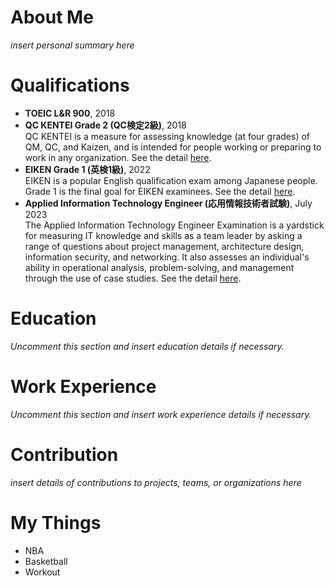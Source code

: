 # About Me

*insert personal summary here*

# Qualifications

- **TOEIC L&R 900**, 2018
- **QC KENTEI Grade 2 (QC検定2級)**, 2018\
    QC KENTEI is a measure for assessing knowledge (at four grades) of QM, QC, and Kaizen, and is intended for people working or preparing to work in any organization. See the detail [here](https://www.jsa.or.jp/en/en_about09/#:~:text=JSA%20administers%20%E2%80%9CQC%20KENTEI%20(Quality,and%20Quality%20Control%20Examination)%E2%80%9D "qcのリンク").
- **EIKEN Grade 1 (英検1級)**, 2022\
    EIKEN is a popular English qualification exam among Japanese people. Grade 1 is the final goal for EIKEN examinees. See the detail [here](https://www.eiken.or.jp/eiken/en/grades/grade_1/).
- **Applied Information Technology Engineer (応用情報技術者試験)**, July 2023\
    The Applied Information Technology Engineer Examination is a yardstick for measuring IT knowledge and skills as a team leader by asking a range of questions about project management, architecture design, information security, and networking. It also assesses an individual's ability in operational analysis, problem-solving, and management through the use of case studies. See the detail [here](https://itpec.org/about/itpec-common-exam.html).

# Education

*Uncomment this section and insert education details if necessary.*

<!-- 
- **B.A in System**, Maebashi Institute of Technology, Japan, 2016
- **M.A in _______**, Maebashi Institute of Technology, Japan, 2019
- **Visiting Scholar in Biology**, Santa Clara University, The United States of America, 2018
-->

# Work Experience

*Uncomment this section and insert work experience details if necessary.*

<!--
- **Manufacturing Engineer**, Taiyo Yuden, 2018-2021
- **Robotics Engineer**, Honda R&D Co., Ltd., 2021-2022
-->

# Contribution

*insert details of contributions to projects, teams, or organizations here*

# My Things

- NBA
- Basketball
- Workout
